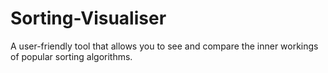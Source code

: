 # Sorting-Visualiser
A user-friendly tool that allows you to see and compare the inner workings of popular sorting algorithms.
